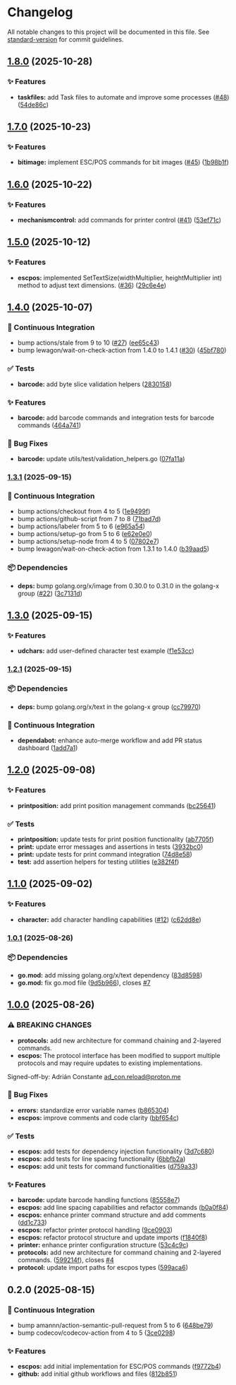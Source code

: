 # Changelog

All notable changes to this project will be documented in this file. See [standard-version](https://github.com/conventional-changelog/standard-version) for commit guidelines.

## [1.8.0](https://github.com/AdConDev/pos-daemon/compare/v1.7.0...v1.8.0) (2025-10-28)


### ✨ Features

* **taskfiles:** add Task files to automate and improve some processes ([#48](https://github.com/adcondev/pos-printer/issues/48)) ([54de86c](https://github.com/AdConDev/pos-daemon/commit/54de86c6bde378206dca8c8d2f86627e45d3eff5))

## [1.7.0](https://github.com/AdConDev/pos-daemon/compare/v1.6.0...v1.7.0) (2025-10-23)


### ✨ Features

* **bitimage:** implement ESC/POS commands for bit images ([#45](https://github.com/adcondev/pos-printer/issues/45)) ([1b98b1f](https://github.com/AdConDev/pos-daemon/commit/1b98b1f9587ee1121961676f516ae946db0fc4e0))

## [1.6.0](https://github.com/AdConDev/pos-daemon/compare/v1.5.0...v1.6.0) (2025-10-22)


### ✨ Features

* **mechanismcontrol:** add commands for printer control ([#41](https://github.com/adcondev/pos-printer/issues/41)) ([53ef71c](https://github.com/AdConDev/pos-daemon/commit/53ef71c7f59ee935a7763a3d508ccb2ac95dca3c))

## [1.5.0](https://github.com/AdConDev/pos-daemon/compare/v1.4.0...v1.5.0) (2025-10-12)


### ✨ Features

* **escpos:** implemented SetTextSize(widthMultiplier, heightMultiplier int) method to adjust text dimensions. ([#36](https://github.com/adcondev/pos-printer/issues/36)) ([29c6e4e](https://github.com/AdConDev/pos-daemon/commit/29c6e4ece6ffa2767f8a19d8c51a327667ca5743))

## [1.4.0](https://github.com/AdConDev/pos-daemon/compare/v1.3.1...v1.4.0) (2025-10-07)


### 🤖 Continuous Integration

* bump actions/stale from 9 to 10 ([#27](https://github.com/adcondev/pos-printer/issues/27)) ([ee65c43](https://github.com/AdConDev/pos-daemon/commit/ee65c43cf84a99616a0ac5eb1934ec3483107ca3))
* bump lewagon/wait-on-check-action from 1.4.0 to 1.4.1 ([#30](https://github.com/adcondev/pos-printer/issues/30)) ([45bf780](https://github.com/AdConDev/pos-daemon/commit/45bf780aebbe70d48188b8f324aab391fcbf81f1))


### ✅ Tests

* **barcode:** add byte slice validation helpers ([2830158](https://github.com/AdConDev/pos-daemon/commit/283015888a1c1c2812e5b93cd370c2e41dced96b))


### ✨ Features

* **barcode:** add barcode commands and integration tests for barcode commands ([464a741](https://github.com/AdConDev/pos-daemon/commit/464a741c730267e5c6de1256b03ffc2cd8da2d0c))


### 🐛 Bug Fixes

* **barcode:** update utils/test/validation_helpers.go ([07fa11a](https://github.com/AdConDev/pos-daemon/commit/07fa11a2de8992c8bd929db1d9b21a18148b751d))

### [1.3.1](https://github.com/AdConDev/pos-daemon/compare/v1.3.0...v1.3.1) (2025-09-15)


### 🤖 Continuous Integration

* bump actions/checkout from 4 to 5 ([1e9499f](https://github.com/AdConDev/pos-daemon/commit/1e9499f554f7e4ff92a4b530e59607b54efb79bd))
* bump actions/github-script from 7 to 8 ([71bad7d](https://github.com/AdConDev/pos-daemon/commit/71bad7dd4ce67078fff9c54b17a178db0f71a023))
* bump actions/labeler from 5 to 6 ([e965a54](https://github.com/AdConDev/pos-daemon/commit/e965a5492638a9a97927630e38b83675e6916a18))
* bump actions/setup-go from 5 to 6 ([e62e0e0](https://github.com/AdConDev/pos-daemon/commit/e62e0e00eba21e2af109e7016bed19e2776d998a))
* bump actions/setup-node from 4 to 5 ([07802e7](https://github.com/AdConDev/pos-daemon/commit/07802e78c30ba8e3f66006d9fb2328ce76e2c771))
* bump lewagon/wait-on-check-action from 1.3.1 to 1.4.0 ([b39aad5](https://github.com/AdConDev/pos-daemon/commit/b39aad5ad15bb25245b36d7e55f993581d8644f0))


### 📦 Dependencies

* **deps:** bump golang.org/x/image from 0.30.0 to 0.31.0 in the golang-x group ([#22](https://github.com/adcondev/pos-printer/issues/22)) ([3c7131d](https://github.com/AdConDev/pos-daemon/commit/3c7131d6b5f338f248aaa9b19b1b6559f8698ddb))

## [1.3.0](https://github.com/AdConDev/pos-daemon/compare/v1.2.1...v1.3.0) (2025-09-15)


### ✨ Features

* **udchars:** add user-defined character test example ([f1e53cc](https://github.com/AdConDev/pos-daemon/commit/f1e53cc2799228917bfb476a96443794ddb78f81))

### [1.2.1](https://github.com/AdConDev/pos-daemon/compare/v1.2.0...v1.2.1) (2025-09-15)

### 📦 Dependencies

* **deps:** bump golang.org/x/text in the golang-x
  group ([cc79970](https://github.com/AdConDev/pos-daemon/commit/cc79970113218c838146bc75c0bac88c8a624c05))

### 🤖 Continuous Integration

* **dependabot:** enhance auto-merge workflow and add PR status
  dashboard ([1add7a1](https://github.com/AdConDev/pos-daemon/commit/1add7a13707c7835ad0b0ba5616daee9003d527a))

## [1.2.0](https://github.com/AdConDev/pos-daemon/compare/v1.1.0...v1.2.0) (2025-09-08)


### ✨ Features

* **printposition:** add print position management commands ([bc25641](https://github.com/AdConDev/pos-daemon/commit/bc256411ee830abdfd4757097942acb5c68dcabb))


### ✅ Tests

* **printposition:** update tests for print position functionality ([ab7705f](https://github.com/AdConDev/pos-daemon/commit/ab7705f279c4af5845b0145ac81463baa460fe5a))
* **print:** update error messages and assertions in tests ([3932bc0](https://github.com/AdConDev/pos-daemon/commit/3932bc0b14cc08b0b99fc3a2bb52052bed0b0b4a))
* **print:** update tests for print command integration ([74d8e58](https://github.com/AdConDev/pos-daemon/commit/74d8e5835311ce7d3b61843f2f5bc6df365249ce))
* **test:** add assertion helpers for testing utilities ([e382f4f](https://github.com/AdConDev/pos-daemon/commit/e382f4f36446f4d602de02499c14857fbc68f3e7))

## [1.1.0](https://github.com/AdConDev/pos-daemon/compare/v1.0.1...v1.1.0) (2025-09-02)


### ✨ Features

* **character:** add character handling capabilities ([#12](https://github.com/adcondev/pos-printer/issues/12)) ([c62dd8e](https://github.com/AdConDev/pos-daemon/commit/c62dd8eb651ee69cf9c7c92cadb2b3676bc2a344))

### [1.0.1](https://github.com/AdConDev/pos-daemon/compare/v1.0.0...v1.0.1) (2025-08-26)


### 📦 Dependencies

* **go.mod:** add missing golang.org/x/text dependency ([83d8598](https://github.com/AdConDev/pos-daemon/commit/83d859877d9b6a46d7ae9c6f65862ff6d7d09d9e))
* **go.mod:** fix go.mod file ([9d5b966](https://github.com/AdConDev/pos-daemon/commit/9d5b966795494d94b3fdd651fcbd03379de9da9e)), closes [#7](https://github.com/adcondev/pos-printer/issues/7)

## [1.0.0](https://github.com/AdConDev/pos-daemon/compare/v0.2.0...v1.0.0) (2025-08-26)


### ⚠ BREAKING CHANGES

* **protocols:** add new architecture for command chaining and 2-layered commands.
* **escpos:** The protocol interface has been modified
to support multiple protocols and may require updates to
existing implementations.

Signed-off-by: Adrián Constante <ad_con.reload@proton.me>

### 🐛 Bug Fixes

* **errors:** standardize error variable names ([b865304](https://github.com/AdConDev/pos-daemon/commit/b865304a04e7079ca09a08bbafbb4fb00528995e))
* **escpos:** improve comments and code clarity ([bbf654c](https://github.com/AdConDev/pos-daemon/commit/bbf654c2e3d705af8e7825f1836bd39fd51c5673))


### ✅ Tests

* **escpos:** add tests for dependency injection functionality ([3d7c680](https://github.com/AdConDev/pos-daemon/commit/3d7c680391865a44ea79235cc70edd331b17ea72))
* **escpos:** add tests for line spacing functionality ([6bbfb2a](https://github.com/AdConDev/pos-daemon/commit/6bbfb2a9d8c7ace7b691e005d6a62b606ba5e9c0))
* **escpos:** add unit tests for command functionalities ([d759a33](https://github.com/AdConDev/pos-daemon/commit/d759a33be3c6cffd3e74e9b8601ec0ea86da894e))


### ✨ Features

* **barcode:** update barcode handling functions ([85558e7](https://github.com/AdConDev/pos-daemon/commit/85558e790d037f74c84e06a0aa8aa1ca0d213c30))
* **escpos:** add line spacing capabilities and refactor commands ([b0a0f84](https://github.com/AdConDev/pos-daemon/commit/b0a0f84e499d90ac6769ebc7491916553120202a))
* **escpos:** enhance printer command structure and add comments ([dd1c733](https://github.com/AdConDev/pos-daemon/commit/dd1c7333bf0e9b8dc58c7cc9136108d031ed0b58))
* **escpos:** refactor printer protocol handling ([9ce0903](https://github.com/AdConDev/pos-daemon/commit/9ce09039be23b004c1e282e8d09efd522c6d1129))
* **escpos:** refactor protocol structure and update imports ([f1840f8](https://github.com/AdConDev/pos-daemon/commit/f1840f87ef9b3cedb1f519184b53cb84bcc1dd30))
* **printer:** enhance printer configuration structure ([53c4c9c](https://github.com/AdConDev/pos-daemon/commit/53c4c9ccc93b1e33c6c5e2e27a8626af95a156bd))
* **protocols:** add new architecture for command chaining and 2-layered commands. ([599214f](https://github.com/AdConDev/pos-daemon/commit/599214f87e55896323056e47aa919776b2513d36)), closes [#4](https://github.com/adcondev/pos-printer/issues/4)
* **protocol:** update import paths for escpos types ([599aca6](https://github.com/AdConDev/pos-daemon/commit/599aca6982e17ce3a83902b7ddf449a3c34b1d18))

## 0.2.0 (2025-08-15)

### 🤖 Continuous Integration

* bump amannn/action-semantic-pull-request from 5 to
  6 ([648be79](https://github.com/AdConDev/pos-daemon/commit/648be7999f29327db7bee9bbad30874ae27cbc64))
* bump codecov/codecov-action from 4 to
  5 ([3ce0298](https://github.com/AdConDev/pos-daemon/commit/3ce0298273748a58a796e0c90382bb9e3bc585e5))

### ✨ Features

* **escpos:** add initial implementation for ESC/POS
  commands ([f9772b4](https://github.com/AdConDev/pos-daemon/commit/f9772b47c1e4e2f8cd11910817250ef45ac472ca))
* **github:** add initial github workflows and
  files ([812b851](https://github.com/AdConDev/pos-daemon/commit/812b8513d31c12bb2eb240eb551d68bf9708c8e6))
